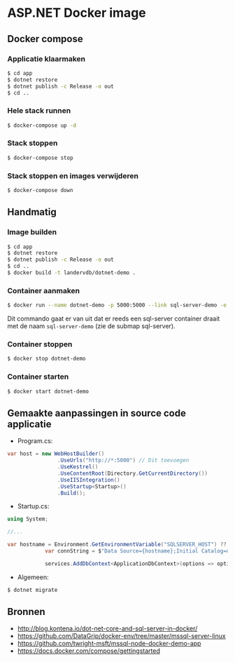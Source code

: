 # ASP.NET Docker image

## Docker compose

### Applicatie klaarmaken

```bash
$ cd app
$ dotnet restore
$ dotnet publish -c Release -o out
$ cd ..
```

### Hele stack runnen

```bash
$ docker-compose up -d
```

### Stack stoppen

```bash
$ docker-compose stop
```

### Stack stoppen en images verwijderen

```bash
$ docker-compose down
```

## Handmatig

### Image builden

```bash
$ cd app
$ dotnet restore
$ dotnet publish -c Release -o out
$ cd ..
$ docker build -t landervdb/dotnet-demo .
```

### Container aanmaken

```bash
$ docker run --name dotnet-demo -p 5000:5000 --link sql-server-demo -e SQLSERVER_HOST=sql-server-demo -d landervdb/dotnet-demo
```

Dit commando gaat er van uit dat er reeds een sql-server container draait met de naam `sql-server-demo` (zie de submap sql-server).

### Container stoppen

```bash
$ docker stop dotnet-demo
```

### Container starten

```bash
$ docker start dotnet-demo
```

## Gemaakte aanpassingen in source code applicatie

- Program.cs:

```csharp
var host = new WebHostBuilder()
                .UseUrls("http://*:5000") // Dit toevoegen
                .UseKestrel()
                .UseContentRoot(Directory.GetCurrentDirectory())
                .UseIISIntegration()
                .UseStartup<Startup>()
                .Build();
```

- Startup.cs:

```csharp
using System;

//...

var hostname = Environment.GetEnvironmentVariable("SQLSERVER_HOST") ?? "localhost";
            var connString = $"Data Source={hostname};Initial Catalog=demoapp;User ID=demouser;Password=DemoPass12;";

            services.AddDbContext<ApplicationDbContext>(options => options.UseSqlServer(connString));
```

- Algemeen:

```bash
$ dotnet migrate
```

## Bronnen

- http://blog.kontena.io/dot-net-core-and-sql-server-in-docker/
- https://github.com/DataGrip/docker-env/tree/master/mssql-server-linux
- https://github.com/twright-msft/mssql-node-docker-demo-app
- https://docs.docker.com/compose/gettingstarted
